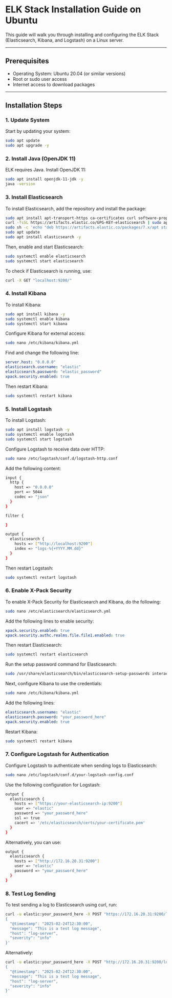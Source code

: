 # ELK Stack Installation Guide on Ubuntu

This guide will walk you through installing and configuring the ELK Stack (Elasticsearch, Kibana, and Logstash) on a Linux server.

---

## Prerequisites

- Operating System: Ubuntu 20.04 (or similar versions)
- Root or sudo user access
- Internet access to download packages

---

## Installation Steps

### 1. Update System

Start by updating your system:

```bash
sudo apt update
sudo apt upgrade -y
```

### 2. Install Java (OpenJDK 11)

ELK requires Java. Install OpenJDK 11:

```bash
sudo apt install openjdk-11-jdk -y
java -version
```

### 3. Install Elasticsearch

To install Elasticsearch, add the repository and install the package:

```bash
sudo apt install apt-transport-https ca-certificates curl software-properties-common -y
curl -fsSL https://artifacts.elastic.co/GPG-KEY-elasticsearch | sudo apt-key add -
sudo sh -c 'echo "deb https://artifacts.elastic.co/packages/7.x/apt stable main" > /etc/apt/sources.list.d/elastic-7.x.list'
sudo apt update
sudo apt install elasticsearch -y
```

Then, enable and start Elasticsearch:

```bash
sudo systemctl enable elasticsearch
sudo systemctl start elasticsearch
```

To check if Elasticsearch is running, use:

```bash
curl -X GET "localhost:9200/"
```

### 4. Install Kibana

To install Kibana:

```bash
sudo apt install kibana -y
sudo systemctl enable kibana
sudo systemctl start kibana
```

Configure Kibana for external access:

```bash
sudo nano /etc/kibana/kibana.yml
```

Find and change the following line:

```yaml
server.host: "0.0.0.0"
elasticsearch.username: "elastic"
elasticsearch.password: "elastic_password"
xpack.security.enabled: true
```

Then restart Kibana:

```bash
sudo systemctl restart kibana
```

### 5. Install Logstash

To install Logstash:

```bash
sudo apt install logstash -y
sudo systemctl enable logstash
sudo systemctl start logstash
```

Configure Logstash to receive data over HTTP:

```bash
sudo nano /etc/logstash/conf.d/logstash-http.conf
```

Add the following content:

```bash
input {
  http {
    host => "0.0.0.0"
    port => 5044
    codec => "json"
  }
}

filter {

}

output {
  elasticsearch {
    hosts => ["http://localhost:9200"]
    index => "logs-%{+YYYY.MM.dd}"
  }
}
```

Then restart Logstash:

```bash
sudo systemctl restart logstash
```

### 6. Enable X-Pack Security

To enable X-Pack Security for Elasticsearch and Kibana, do the following:

```bash
sudo nano /etc/elasticsearch/elasticsearch.yml
```

Add the following lines to enable security:

```yaml
xpack.security.enabled: true
xpack.security.authc.realms.file.file1.enabled: true
```

Then restart Elasticsearch:

```bash
sudo systemctl restart elasticsearch
```

Run the setup password command for Elasticsearch:

```bash
sudo /usr/share/elasticsearch/bin/elasticsearch-setup-passwords interactive
```

Next, configure Kibana to use the credentials:

```bash
sudo nano /etc/kibana/kibana.yml
```

Add the following lines:

```yaml
elasticsearch.username: "elastic"
elasticsearch.password: "your_password_here"
xpack.security.enabled: true
```

Restart Kibana:

```bash
sudo systemctl restart kibana
```

### 7. Configure Logstash for Authentication

Configure Logstash to authenticate when sending logs to Elasticsearch:

```bash
sudo nano /etc/logstash/conf.d/your-logstash-config.conf
```

Use the following configuration for Logstash:

```bash
output {
  elasticsearch {
    hosts => ["https://your-elasticsearch-ip:9200"]
    user => "elastic"
    password => "your_password_here"
    ssl => true
    cacert => '/etc/elasticsearch/certs/your-certificate.pem'
  }
}
```

Alternatively, you can use:

```bash
output {
  elasticsearch {
    hosts => ["http://172.16.20.31:9200"]
    user => "elastic"
    password => "your_password_here"
  }
}
```

### 8. Test Log Sending

To test sending a log to Elasticsearch using curl, run:

```bash
curl -u elastic:your_password_here -X POST "https://172.16.20.31:9200/logs/_doc/" -H 'Content-Type: application/json' -d'
{
  "@timestamp": "2025-02-24T12:30:00",
  "message": "This is a test log message",
  "host": "log-server",
  "severity": "info"
}'
```

Alternatively:

```bash
curl -u elastic:your_password_here -X POST "http://172.16.20.31:9200/logs/_doc/" -H 'Content-Type: application/json' -d'
{
  "@timestamp": "2025-02-24T12:30:00",
  "message": "This is a test log message",
  "host": "log-server",
  "severity": "info"
}'
```

